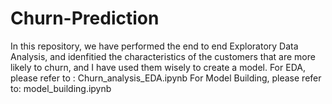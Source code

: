 # Churn-Prediction
In this repository, we have performed the end to end Exploratory Data Analysis, and idenfitied the characteristics of the customers that are more likely to churn, and I have used them wisely to create a model.
For EDA, please refer to : Churn_analysis_EDA.ipynb
For Model Building, please refer to: model_building.ipynb
